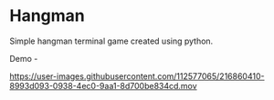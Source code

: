 # Hangman

Simple hangman terminal game created using python.

Demo - 

https://user-images.githubusercontent.com/112577065/216860410-8993d093-0938-4ec0-9aa1-8d700be834cd.mov

